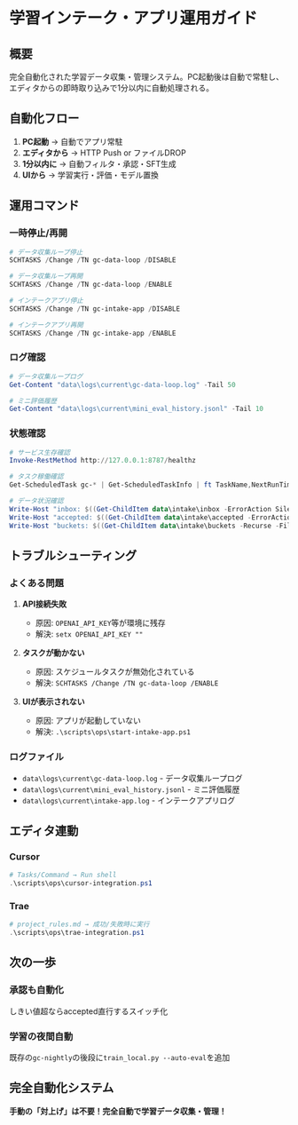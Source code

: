 # 学習インテーク・アプリ運用ガイド

## 概要

完全自動化された学習データ収集・管理システム。PC起動後は自動で常駐し、エディタからの即時取り込みで1分以内に自動処理される。

## 自動化フロー

1. **PC起動** → 自動でアプリ常駐
2. **エディタから** → HTTP Push or ファイルDROP
3. **1分以内に** → 自動フィルタ・承認・SFT生成
4. **UIから** → 学習実行・評価・モデル置換

## 運用コマンド

### 一時停止/再開

```powershell
# データ収集ループ停止
SCHTASKS /Change /TN gc-data-loop /DISABLE

# データ収集ループ再開
SCHTASKS /Change /TN gc-data-loop /ENABLE

# インテークアプリ停止
SCHTASKS /Change /TN gc-intake-app /DISABLE

# インテークアプリ再開
SCHTASKS /Change /TN gc-intake-app /ENABLE
```

### ログ確認

```powershell
# データ収集ループログ
Get-Content "data\logs\current\gc-data-loop.log" -Tail 50

# ミニ評価履歴
Get-Content "data\logs\current\mini_eval_history.jsonl" -Tail 10
```

### 状態確認

```powershell
# サービス生存確認
Invoke-RestMethod http://127.0.0.1:8787/healthz

# タスク稼働確認
Get-ScheduledTask gc-* | Get-ScheduledTaskInfo | ft TaskName,NextRunTime,LastTaskResult

# データ状況確認
Write-Host "inbox: $((Get-ChildItem data\intake\inbox -ErrorAction SilentlyContinue).Count) 件"
Write-Host "accepted: $((Get-ChildItem data\intake\accepted -ErrorAction SilentlyContinue).Count) 件"
Write-Host "buckets: $((Get-ChildItem data\intake\buckets -Recurse -File -ErrorAction SilentlyContinue).Count) 件"
```

## トラブルシューティング

### よくある問題

1. **API接続失敗**
   - 原因: `OPENAI_API_KEY`等が環境に残存
   - 解決: `setx OPENAI_API_KEY ""`

2. **タスクが動かない**
   - 原因: スケジュールタスクが無効化されている
   - 解決: `SCHTASKS /Change /TN gc-data-loop /ENABLE`

3. **UIが表示されない**
   - 原因: アプリが起動していない
   - 解決: `.\scripts\ops\start-intake-app.ps1`

### ログファイル

- `data\logs\current\gc-data-loop.log` - データ収集ループログ
- `data\logs\current\mini_eval_history.jsonl` - ミニ評価履歴
- `data\logs\current\intake-app.log` - インテークアプリログ

## エディタ連動

### Cursor

```powershell
# Tasks/Command → Run shell
.\scripts\ops\cursor-integration.ps1
```

### Trae

```powershell
# project_rules.md → 成功/失敗時に実行
.\scripts\ops\trae-integration.ps1
```

## 次の一歩

### 承認も自動化

しきい値超ならaccepted直行するスイッチ化

### 学習の夜間自動

既存の`gc-nightly`の後段に`train_local.py --auto-eval`を追加

## 完全自動化システム

**手動の「対上げ」は不要！完全自動で学習データ収集・管理！**

